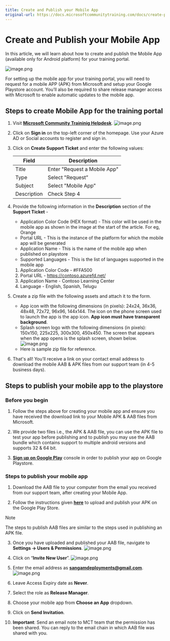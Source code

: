 ```yaml
---
title: Create and Publish your Mobile App
original-url: https://docs.microsoftcommunitytraining.com/docs/create-publish-mobile-app
---
```


# Create and Publish your Mobile App

In this article, we will learn about how to create and publish the Mobile App (available only for Android platform) for your training portal.  

![image.png](../../media/image%2877%29.png)
    
For setting up the mobile app for your training portal, you will need to request for a mobile APP (APK) from Microsoft and setup your Google Playstore account.  You’ll also be required to share release manager access with Microsoft to enable automatic updates to the mobile app. 

## Steps to create Mobile App for the training portal

1. Visit [**Microsoft Community Traininig Helpdesk**](https://go.microsoft.com/fwlink/?linkid=2104630).
![image.png](../../media/image%2876%29.png)

2. Click on **Sign in** on the top-left corner of the homepage. Use your Azure AD or Social accounts to register and sign in.

3. Click on **Create Support Ticket** and enter the following values:

    | Field  	  | Description                  |
    | ----------- | ---------------------------- |
    | Title       |	Enter "Request a Mobile App" |
    | Type        |	Select "Request”             |
    | Subject     | Select "Mobile App"          |
    | Description | Check Step 4                 |
    
4. Provide the following information in the **Description** section of the **Support Ticket** -
    * Application Color Code (HEX format) - This color will be used in the mobile app as shown in the image at the start of the article. For eg, Orange 
    * Portal URL - This is the instance of the platform for which the mobile app will be generated 
    * Application Name - This is the name of the mobile app when published on playstore
    * Supported Languages - This is the list of languages supported in the mobile app

    1. Application Color Code - #FFA500
    2. Portal URL - https://contoso.azurefd.net/ 
    3.  Application Name - Contoso Learning Center  
    4.  Language - English, Spanish, Telugu

5. Create a zip file with the following assets and attach it to the form. 
    - App icon with the following dimensions (in pixels): 24x24, 36x36, 48x48, 72x72, 96x96, 144x144. The icon on the phone screen used to launch the app is the app icon. **App icon must have transparent background**.
    - Splash screen logo with the following dimensions (in pixels): 150x150, 225x225, 300x300, 450x450. The screen that appears when the app opens is the splash screen, shown below. 
    ![image.png](../../media/image%2821%29.png)
    - Here is sample zip file for reference.

6. That's all! You’ll receive a link on your contact email address to download the mobile AAB & APK files from our support team (in 4-5 business days).

## Steps to publish your mobile app to the playstore

### Before you begin

1.	Follow the steps above for creating your mobile app and ensure you have received the download link to your Mobile APK & AAB files from Microsoft.

2.	We provide two files i.e., the APK & AAB file, you can use the APK file to test your app before publishing and to publish you may use the AAB bundle which contains support to multiple android versions and supports 32 & 64 bit.

3.	[**Sign up on Google Play**](https://play.google.com/apps/publish/signup/) console in order to publish your app on  Google Playstore.  

### Steps to publish your mobile app

1. Download the AAB file to your computer from the email you received from our support team, after creating your Mobile App.

2. Follow the instructions given [**here**](https://support.google.com/googleplay/android-developer/answer/113469?hl=en&ref_topic=7072031) to upload and publish your APK on the Google Play Store.

> [!NOTE]
> The steps to publish AAB files are similar to the steps used in publishing an APK file.

3. Once you have uploaded and published your AAB file, navigate to **Settings -> Users & Permissions**. 
![image.png](../../media/image%2878%29.png)

4. Click on “**Invite New User**”. 
![image.png](../../media/image%2885%29.png)

5. Enter the email address as **sangamdeployments@gmail.com**.
![image.png](../../media/image%2886%29.png)

6. Leave Access Expiry date as **Never**.

7. Select the role as **Release Manager**.

8. Choose your mobile app from **Choose an App** dropdown. 

9. Click on **Send Invitation**. 

10. **Important**: Send an email note to MCT team that the permission has been shared. You can reply to the  email chain in which AAB file was shared with you. 
